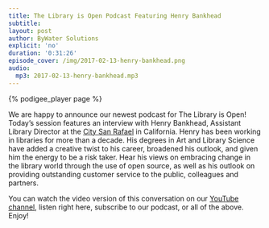 ```yaml
---
title: The Library is Open Podcast Featuring Henry Bankhead
subtitle:
layout: post
author: ByWater Solutions
explicit: 'no'
duration: '0:31:26'
episode_cover: /img/2017-02-13-henry-bankhead.png
audio:
  mp3: 2017-02-13-henry-bankhead.mp3
---
```


{% podigee_player page %}

We are happy to announce our newest podcast for The Library is Open! Today’s session features an interview with Henry Bankhead, Assistant Library Director at the [City San Rafael](https://srpubliclibrary.org/) in California. Henry has been working in libraries for more than a decade. His degrees in Art and Library Science have added a creative twist to his career, broadened his outlook, and given him the energy to be a risk taker. Hear his views on embracing change in the library world through the use of open source, as well as his outlook on providing outstanding customer service to the public, colleagues and partners.

You can watch the video version of this conversation on our [YouTube channel](https://www.youtube.com/playlist?list=PLV_OXyJ1D3Bi8zmgDWnaDz2d35FkC6j-v), listen right here, subscribe to our podcast, or all of the above. Enjoy!
